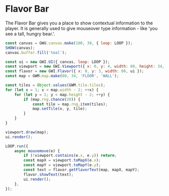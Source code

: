 # Flavor Bar

The Flavor Bar gives you a place to show contextual information to the player. It is generally used to give mouseover type information - like 'you see a tall, hungry bear.'.

```js
const canvas = GWU.canvas.make(100, 38, { loop: LOOP });
SHOW(canvas);
canvas.buffer.fill('teal');

const ui = new GWI.UI({ canvas, loop: LOOP });
const viewport = new GWI.Viewport({ x: 0, y: 4, width: 80, height: 34, ui });
const flavor = new GWI.Flavor({ x: 0, y: 3, width: 80, ui });
const map = GWM.map.make(80, 34, 'FLOOR', 'WALL');

const tiles = Object.values(GWM.tile.tiles);
for (let x = 1; x < map.width - 2; ++x) {
    for (let y = 1; y < map.height - 2; ++y) {
        if (map.rng.chance(20)) {
            const tile = map.rng.item(tiles);
            map.setTile(x, y, tile);
        }
    }
}

viewport.draw(map);
ui.render();

LOOP.run({
    async mousemove(e) {
        if (!viewport.contains(e.x, e.y)) return;
        const mapX = viewport.toMapX(e.x);
        const mapY = viewport.toMapY(e.y);
        const text = flavor.getFlavorText(map, mapX, mapY);
        flavor.showText(text);
        ui.render();
    },
});
```
